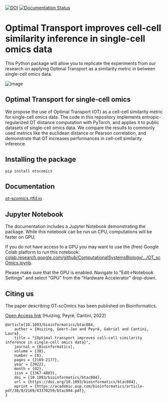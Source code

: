 [![DOI](https://zenodo.org/badge/344845096.svg)](https://zenodo.org/badge/latestdoi/344845096) [![Documentation Status](https://readthedocs.org/projects/ot-scomics/badge/?version=latest)](https://ot-scomics.readthedocs.io/en/latest/?badge=latest)

# Optimal Transport improves cell-cell similarity inference in single-cell omics data

This Python package will allow you to replicate the experiments from our research on applying Optimal Transport as a similarity metric in between single-cell omics data.

![image](https://user-images.githubusercontent.com/30904288/110963850-da6c0000-8352-11eb-8c0a-f725c1736169.png)

## Optimal Transport for single-cell omics

We propose the use of Optimal Transport (OT) as a cell-cell similarity metric for single-cell omics data. The code in this repository implements entropic-regularized OT distance computation with PyTorch, and applies it to public datasets of single-cell omics data. We compare the results to commonly used metrics like the euclidean distance or Pearson correlation, and demonstrate that OT increases performances in cell-cell similarity inference.

## Installing the package

    pip install otscomics

## Documentation

[ot-scomics.rtfd.io](ot-scomics.rtfd.io)

## Jupyter Notebook

The documentation includes a Jupyter Notebook demonstrating the package. While this notebook can be run un CPU, computations will be faster on GPU.

If you do not have access to a GPU you may want to use the (free) Google Colab platform to run this notebook: [colab.research.google.com/github/ComputationalSystemsBiology/.../OT_scOmics.ipynb](https://colab.research.google.com/github/ComputationalSystemsBiology/OT-scOmics/blob/main/docs/source/vignettes/OT_scOmics.ipynb).

Please make sure that the GPU is enabled. Navigate to "Edit→Notebook Settings" and select "GPU" from the "Hardware Accelerator" drop-down.

## Citing us

The paper describing OT-scOmics has been published on Bioinformatics.

[Open Access link](https://doi.org/10.1093/bioinformatics/btac084) (Huizing, Peyré, Cantini, 2022)

    @article{10.1093/bioinformatics/btac084,
		author = {Huizing, Geert-Jan and Peyré, Gabriel and Cantini, Laura},
		title = "{Optimal transport improves cell–cell similarity inference in single-cell omics data}",
		journal = {Bioinformatics},
		volume = {38},
		number = {8},
		pages = {2169-2177},
		year = {2022},
		month = {02},
		issn = {1367-4803},
		doi = {10.1093/bioinformatics/btac084},
		url = {https://doi.org/10.1093/bioinformatics/btac084},
		eprint = {https://academic.oup.com/bioinformatics/article-pdf/38/8/2169/43370259/btac084.pdf},
	}
